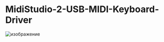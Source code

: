 # MidiStudio-2-USB-MIDI-Keyboard-Driver
![изображение](https://user-images.githubusercontent.com/46265118/148213737-fcc2de0e-1df9-4058-b1b9-6ce94636ee32.png)
